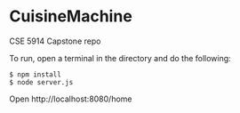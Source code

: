 # CuisineMachine

CSE 5914 Capstone repo

To run, open a terminal in the directory and do the following:

```
$ npm install
$ node server.js
```

Open http://localhost:8080/home
